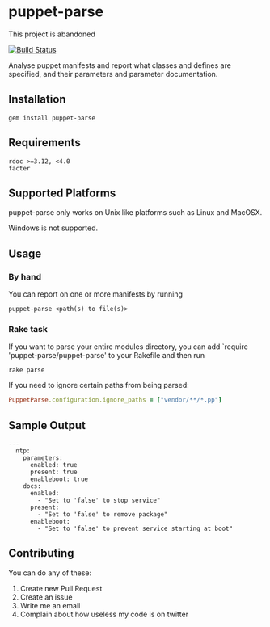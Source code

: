 # puppet-parse

This project is abandoned

[![Build Status](https://travis-ci.org/johanek/puppet-parse.png?branch=master)](http://travis-ci.org/johanek/puppet-parse)

Analyse puppet manifests and report what classes and defines are specified, and their parameters and parameter documentation.

## Installation

    gem install puppet-parse

## Requirements

    rdoc >=3.12, <4.0
    facter

## Supported Platforms

puppet-parse only works on Unix like platforms such as Linux and MacOSX.

Windows is not supported.

## Usage

### By hand

You can report on one or more manifests by running

    puppet-parse <path(s) to file(s)>

### Rake task

If you want to parse your entire modules directory, you can add
`require 'puppet-parse/puppet-parse' to your Rakefile and then run

    rake parse

If you need to ignore certain paths from being parsed:

``` ruby
PuppetParse.configuration.ignore_paths = ["vendor/**/*.pp"]
```

## Sample Output

    --- 
      ntp: 
        parameters: 
          enabled: true
          present: true
          enableboot: true
        docs: 
          enabled: 
            - "Set to 'false' to stop service"
          present: 
            - "Set to 'false' to remove package"
          enableboot: 
            - "Set to 'false' to prevent service starting at boot"



## Contributing

You can do any of these:

1. Create new Pull Request
2. Create an issue
3. Write me an email
4. Complain about how useless my code is on twitter

